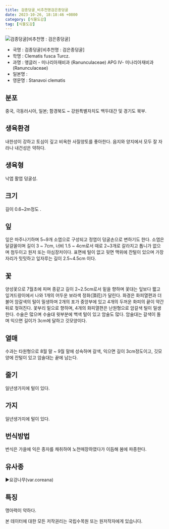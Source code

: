 ```yaml
---
title: 검종덩굴_비추천명검은종덩굴
date: 2023-10-26, 18:18:46 +0800
category: [식물도감]
tag: [식물도감]
---
```




![검종덩굴[비추천명 : 검은종덩굴]](http://www.nature.go.kr/fileUpload/plants/basic/Ranunculaceae/Clematis/24217/5_th2.jpg)
- 국명 : 검종덩굴[비추천명 : 검은종덩굴]
- 학명 : Clematis fusca Turcz.
- 과명 : 앵글러 - 미나리아재비과 (Ranunculaceae) APG Ⅳ- 미나리아재비과 (Ranunculaceae)
- 일본명 : 
- 영문명 : Stanavoi clematis


## 분포
중국, 극동러시아, 일본; 함경북도 ~ 강원특별자치도 백두대간 및 경기도 북부.
## 생육환경
내한성이 강하고 토심이 깊고 비옥한 사질양토를 좋아한다. 음지와 양지에서 모두 잘 자라나 내건성은 약하다.
## 생육형
낙엽 활엽 덩굴성. 
## 크기
길이 0.6~2m정도 .
## 잎
잎은 마주나기하며 5~9개 소엽으로 구성되고 정엽이 덩굴손으로 변하기도 한다. 소엽은 달걀꼴이며 길이 3 ~ 7cm, 너비 1.5 ~ 4cm로서 때로 2~3개로 갈라지고 톱니가 없으며 첨두이고 원저 또는 아심장저이다. 표면에 털이 없고 뒷면 맥위에 잔털이 있으며 가장자리가 밋밋하고 잎자루는 길이 2.5~4.5cm 이다.
## 꽃
양성꽃으로 7월초에 피며 종같고 길이 2~2.5cm로서 밑을 향하며 꽃대는 잎보다 짧고 잎겨드랑이에서 나와 1개의 어두운 보라색 정화(頂花)가 달린다. 화경은 화피열편과 더불어 암갈색의 털이 밀생하며 2개의 포가 중앙부에 있고 4개의 두꺼운 화피의 끝이 약간 뒤로 젖혀진다. 꽃부리 밑으로 향하며, 4개의 화피열편은 난원형으로 암갈색 털이 밀생한다. 수술은 많으며 수술대 윗부분에 백색 털이 있고 암술도 많다. 암술대는 갈색이 돌며 익으면 길이가 3cm에 달하고 깃모양이다.
## 열매
수과는 타원형으로 8월 말 ~ 9월 말에 성숙하며 갈색, 익으면 길이 3cm정도이고, 깃모양에 잔털이 있고 암술대는 끝에 남는다.
## 줄기
일년생가지에 털이 있다.
## 가지
일년생가지에 털이 있다.
## 번식방법
번식은 가을에 익은 종자를 채취하여 노천매장하였다가 이듬해 봄에 파종한다.
## 유사종
▶요강나무(var.coreana)
## 특징
맹아력이 약하다.






본 데이터에 대한 모든 저작권리는 국립수목원 또는 원저작자에게 있습니다.
